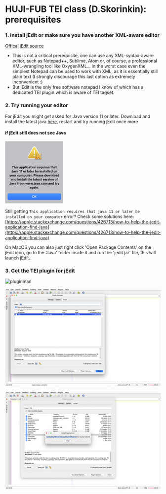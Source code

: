 # HUJI-FUB TEI class (D.Skorinkin): prerequisites


### 1. Install jEdit or make sure you have another XML-aware editor

[Offical jEdit source](http://www.jedit.org/index.php?page=download) 

* This is not a critical prerequisite, one can use any XML-syntax-aware editor, such as Notepad++, Sublime, Atom or, of course, a professional XML-wrangling tool like OxygenXML... in the worst case even the simplest Notepad can be used to work with XML, as it is essentially still plain text (I strongly discourage this last option as extremely inconvenient :) 
* But jEdit is the only free software notepad I know of which has a dedicated TEI plugin which is aware of TEI tagset. 

### 2. Try running your editor 

For jEdit you might get asked for Java version 11 or later. Download and install the latest java [here](https://www.oracle.com/java/technologies/downloads/), restart and try running jEdit once more


#### if jEdit still does not see Java

<img src="pics/java11issue.png" height="200">

Still getting `This application requires that java 11 or later be installed on your computer` error? Check some solutions here: [https://apple.stackexchange.com/questions/426713/how-to-help-the-jedit-application-find-java](https://apple.stackexchange.com/questions/426713/how-to-help-the-jedit-application-find-java)

On MacOS you can also just right click 'Open Package Contents' on the jEdit icon, go to the 'Java' folder inside it and run the 'jedit.jar' file, this will launch jEdit.

### 3. Get the TEI plugin for jEdit

<img width="1920" alt="pluginman" src="https://user-images.githubusercontent.com/19728469/220324486-a35d50b8-bc51-46ab-b1d1-daa274f8a773.png">


![pics/teiplugin1.png](pics/teiplugin1.png)


![pics/teiplugin3.png](pics/teiplugin3.png)
